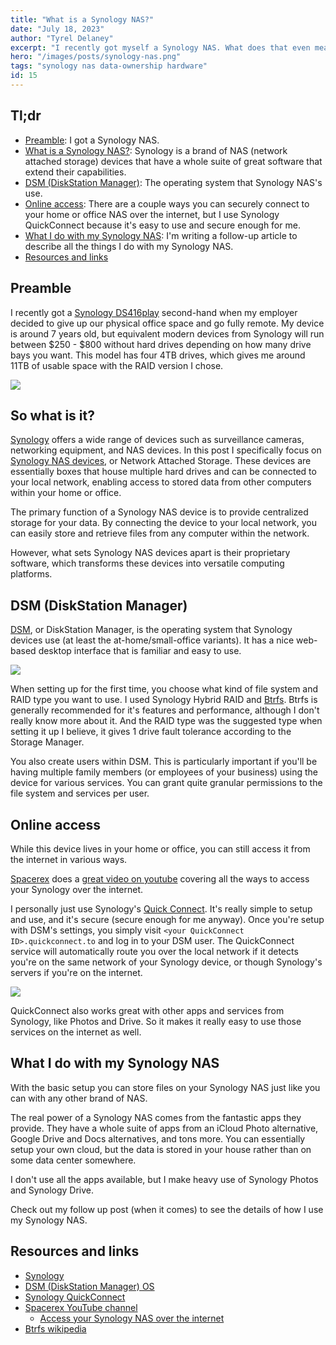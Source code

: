 ```yaml
---
title: "What is a Synology NAS?"
date: "July 18, 2023"
author: "Tyrel Delaney"
excerpt: "I recently got myself a Synology NAS. What does that even mean? In this part one of two, I talk a bit about what a Synology NAS is. In part two, I'll talk about the cool things I do with mine."
hero: "/images/posts/synology-nas.png"
tags: "synology nas data-ownership hardware"
id: 15
---
```


## Tl;dr

* [Preamble](#preamble): I got a Synology NAS.
* [What is a Synology NAS?](#so-what-is-it): Synology is a brand of NAS (network attached storage) devices that have a whole suite of great software that extend their capabilities.
* [DSM (DiskStation Manager)](#dsm-diskstation-manager): The operating system that Synology NAS's use.
* [Online access](#online-access): There are a couple ways you can securely connect to your home or office NAS over the internet, but I use Synology QuickConnect because it's easy to use and secure enough for me.
* [What I do with my Synology NAS](#what-i-do-with-my-synology-nas): I'm writing a follow-up article to describe all the things I do with my Synology NAS.
* [Resources and links](#resources-and-links)

## Preamble

I recently got a [Synology DS416play](https://www.google.com/search?sxsrf=AB5stBhZ_2DvwOiqGrHwxnOJYVgTYOSiHQ:1689739870654&q=synology+ds416play&tbm=isch&sa=X&ved=2ahUKEwjM6YLG85mAAxWMDEQIHS_wDRgQ0pQJegQICxAB&biw=855&bih=986&dpr=1.75) second-hand when my employer decided to give up our physical office space and go fully remote. My device is around 7 years old, but equivalent modern devices from Synology will run between $250 - $800 without hard drives depending on how many drive bays you want. This model has four 4TB drives, which gives me around 11TB of usable space with the RAID version I chose.

![](./synology-nas.png)

## So what is it?

[Synology](https://www.synology.com/en-us) offers a wide range of devices such as surveillance cameras, networking equipment, and NAS devices. In this post I specifically focus on [Synology NAS devices](https://www.synology.com/products?product_line=ds_j%2Cds_plus%2Cds_value%2Cds_xs), or Network Attached Storage. These devices are essentially boxes that house multiple hard drives and can be connected to your local network, enabling access to stored data from other computers within your home or office.

The primary function of a Synology NAS device is to provide centralized storage for your data. By connecting the device to your local network, you can easily store and retrieve files from any computer within the network.

However, what sets Synology NAS devices apart is their proprietary software, which transforms these devices into versatile computing platforms.

## DSM (DiskStation Manager)

[DSM](https://www.synology.com/en-ca/dsm), or DiskStation Manager, is the operating system that Synology devices use (at least the at-home/small-office variants). It has a nice web-based desktop interface that is familiar and easy to use.

![](./synology-dsm-desktop.png)

When setting up for the first time, you choose what kind of file system and RAID type you want to use. I used Synology Hybrid RAID and [Btrfs](https://en.wikipedia.org/wiki/Btrfs). Btrfs is generally recommended for it's features and performance, although I don't really know more about it. And the RAID type was the suggested type when setting it up I believe, it gives 1 drive fault tolerance according to the Storage Manager.

You also create users within DSM. This is particularly important if you'll be having multiple family members (or employees of your business) using the device for various services. You can grant quite granular permissions to the file system and services per user.

## Online access

While this device lives in your home or office, you can still access it from the internet in various ways.

[Spacerex](https://www.youtube.com/@SpaceRexWill/featured) does a [great video on youtube](https://youtu.be/o2ck1g3_k3o) covering all the ways to access your Synology over the internet.

I personally just use Synology's [Quick Connect](https://kb.synology.com/en-us/DSM/help/DSM/AdminCenter/connection_quickconnect?version=7). It's really simple to setup and use, and it's secure (secure enough for me anyway). Once you're setup with DSM's settings, you simply visit `<your QuickConnect ID>.quickconnect.to` and log in to your DSM user. The QuickConnect service will automatically route you over the local network if it detects you're on the same network of your Synology device, or though Synology's servers if you're on the internet.

![](./synology-quickconnect.png)

QuickConnect also works great with other apps and services from Synology, like Photos and Drive. So it makes it really easy to use those services on the internet as well.

## What I do with my Synology NAS

With the basic setup you can store files on your Synology NAS just like you can with any other brand of NAS.

The real power of a Synology NAS comes from the fantastic apps they provide. They have a whole suite of apps from an iCloud Photo alternative, Google Drive and Docs alternatives, and tons more. You can essentially setup your own cloud, but the data is stored in your house rather than on some data center somewhere.

I don't use all the apps available, but I make heavy use of Synology Photos and Synology Drive.

Check out my follow up post (when it comes) to see the details of how I use my Synology NAS.

## Resources and links

* [Synology](https://synology.com)
* [DSM (DiskStation Manager) OS]()
* [Synology QuickConnect](https://kb.synology.com/en-us/DSM/help/DSM/AdminCenter/connection_quickconnect?version=7)
* [Spacerex YouTube channel](https://www.youtube.com/@SpaceRexWill/featured)
	* [Access your Synology NAS over the internet](https://youtu.be/o2ck1g3_k3o)
* [Btrfs wikipedia](https://en.wikipedia.org/wiki/Btrfs)